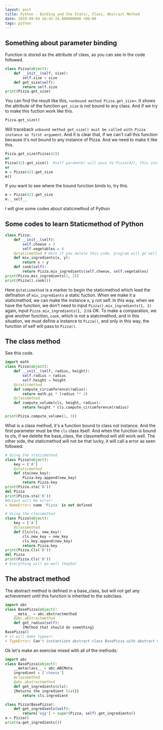 ```yaml
---
layout: post
title: Python - Binding and the Static, Class, Abstract Method 
date: 2019-09-04 16:45:24.000000000 +09:00
tags: python
---
```

## Something about parameter binding
Function is stored as the attribute of class, as you can see in the code followed.
```python
class Pizza(object):
    def __init__(self, size):
        self.size = size
    def get_size(self):
        return self.size
print(Pizza.get_size)
```
You can find the result like this, `<unbound method Pizza.get_size>`. It shows the attribute of the function `get_size` is not bound to any class. And if we try to make this fuction work like this.
```python
Pizza.get_size() 
```
Will traceback `unbound method get_size() must be called with Pizza instance as first argument`. And it is clear that, if we can't call this function because it's not bound to any instance of Pizza. And we need to make it like this.
```python
Pizza.get_size(Pizza(42))
or
Pizza(42).get_size()  #self parameter will pass to Pizza(42), this instance
or
m = Pizza(42).get_size
m()
```
If you want to see where the bound function binds to, try this.
```python
m = Pizza(42).get_size
m.__self__
```
I will give some codes about staticmethod of Python
## Some codes to learn Staticmethod of Python
```python
class Pizza:
    def __init__(self):
        self.cheese = 3
        self.vegetables = 4
    @staticmethod # Here if you delete this code, program will go well too, because it runs as dynamic method
    def mix_ingredients(x, y):
        return x + y
    def cook(self):
        return Pizza.mix_ingredients(self.cheese, self.vegetables)
print(Pizza.mix_ingredients(1, 2))
print(Pizza().cook())
```
Here `@staticmethod` is a marker to begin the staticmethod which lead the defination of `mix_ingredients` a static fuction. When we make it a staticmethod, we can make the instance x, y not self. In this way, when we have the function, we don't need to input `Pizza().mix_ingredients(1, 2)` again, input `Pizza.mix_ingredients(1, 2)`is OK. To make a comparation, we give another function, `cook`, which is not a statcimethod, and in this situation, we must define a instance to `Pizza()`, and only in this way, the function of self will pass to `Pizza()`.

## The class method
See this code.
```python
import math
class Pizza(object):
    def __init__(self, radius, height):
        self.radius = radius
        self.height = height
    @staticmethod
    def compute_circumference(radius):
        return math.pi * (radius ** 2)
    @classmethod
    def compute_volume(cls, height, radius):
        return height * cls.compute_circumference(radius)

print(Pizza.compute_volume(2, 3))
```
What is a class method, it's a function bound to class not instance. And the first parameter must be the `cls` class itself. And when the function is bound to cls, if we delelte the base_class, the classmethod will still work well. The other side, the staticmethod will not be that lucky, it will call a error as seen followed:
```python
# Using the staticmethod
class Pizza(object):
    key = ['A']
    @staticmethod
    def sta(new_key):
        Pizza.key.append(new_key)
        return Pizza.key
print(Pizza.sta('B'))
del Pizza
print(Pizza.sta('B'))
#Output will be error:  
> NameError: name 'Pizza' is not defined

# Using the classmethod
class Pizza(object):
    key = ['A']
    @classmethod
    def Cls(cls, new_key):
        cls.new_key = new_key
        cls.key.append(new_key)
        return Pizza.key
print(Pizza.Cls('B'))
del Pizza
print(Pizza.Cls('B'))
# Everything will go well (maybe)
```
## The abstract method
The abstract method is defined in a base_class, but will not get any achievement until this function is inherited to the subclass.
```python
import abc
class BasePizza(object):
    __meta__ = abc.abstractmethod
    @abc.abstractmethod
    def get_radius(self):
        {Method that should do something}
BasePizza()
# it will make typeerr
> TypeError: Can't instantiate abstract class BasePizza with abstract mehtods get_radius
```
Ok let's make an exercise mixed with all of the methods:
```python
import abc
class BasePizza(object):
    __metaclass__ = abc.ABCMeta
    ingredient = ['cheese']
    @classmethod
    @abc.abstractmethod
    def get_ingredients(cls):
    {Returns the ingredient list}}
        return cls.ingredient

class Pizza(BasePizza):
    def get_ingredients(self):
        return['egg'] + super(Pizza, self).get_ingredients()
a = Pizza()
print(a.get_ingredients())
```





